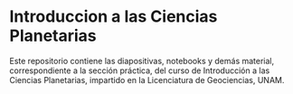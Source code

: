 # Introduccion a las Ciencias Planetarias
Este repositorio contiene las diapositivas, notebooks y demás material, correspondiente a la sección práctica, del curso de Introducción a las Ciencias Planetarias, impartido en la Licenciatura de Geociencias, UNAM.
